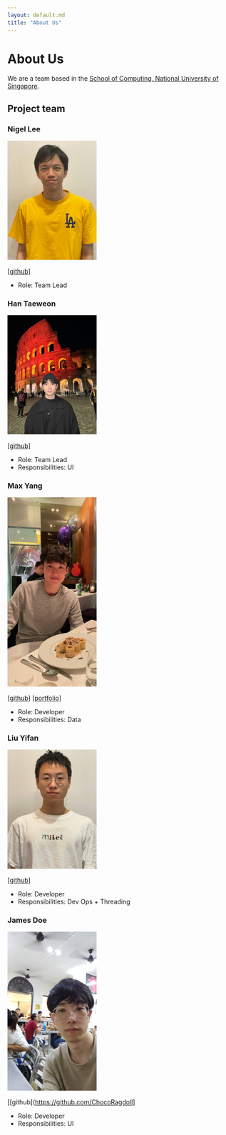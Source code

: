 ```yaml
---
layout: default.md
title: "About Us"
---
```


# About Us

We are a team based in the [School of Computing, National University of Singapore](http://www.comp.nus.edu.sg).

## Project team

### Nigel Lee

<img src="images/apzure.png" width="200px">

[[github](https://github.com/Apzure)]

* Role: Team Lead

### Han Taeweon

<img src="images/taeewonnn.png" width="200px">

[[github](https://github.com/taeewonnn)]

* Role: Team Lead
* Responsibilities: UI

### Max Yang

<img src="images/myang2020.png" width="200px">

[[github](https://github.com/myang2020)] [[portfolio](team/johndoe.md)]

* Role: Developer
* Responsibilities: Data

### Liu Yifan

<img src="images/nusliuyifan.png" width="200px">

[[github](https://github.com/nusliuyifan)]

* Role: Developer
* Responsibilities: Dev Ops + Threading

### James Doe

<img src="images/chocoragdoll.png" width="200px">

[[github](https://github.com/ChocoRagdoll]

* Role: Developer
* Responsibilities: UI
